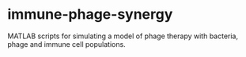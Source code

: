 # immune-phage-synergy
MATLAB scripts for simulating a model of phage therapy with bacteria, phage and immune cell populations.
